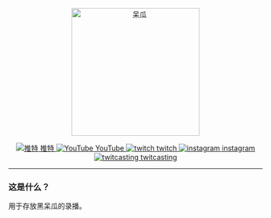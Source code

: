 <p align="center">
    <img src="https://cdn.jsdelivr.net/gh/soulmatelh/freeFQ@main/QQ%E5%9B%BE%E7%89%8720221002213341.jpg" alt="呆瓜" width=254/>
</p>
<p align="center">
  <a href="https://twitter.com/hitome_hooo"><img src="https://cdn.jsdelivr.net/gh/soulmatelh/freeFQ@main/Twitter.ico" 
  alt="推特"> 推特 <a href="https://www.youtube.com/channel/UCW-54qFSvFWHpiTyEtM2H6Q"><img src="https://cdn.jsdelivr.net/gh/soulmatelh/freeFQ@main/Youtube.ico" alt="YouTube"> YouTube <a href="https://www.twitch.tv/hitome_chan"><img src="https://cdn.jsdelivr.net/gh/soulmatelh/freeFQ@main/Twitch.ico" alt="twitch"> twitch  <a href="https://www.instagram.com/hitome_hooo/"><img src="https://cdn.jsdelivr.net/gh/soulmatelh/freeFQ@main/Instagram.ico" alt="instagram"> instagram </a><a href="https://twitcasting.tv/hitome_hooo"><img src="https://cdn.jsdelivr.net/gh/soulmatelh/freeFQ@main/twitcasting.ico" alt="twitcasting"> twitcasting </a>
  </a>
</p>

---

### 这是什么？

用于存放黑呆瓜的录播。
